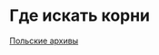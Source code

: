 # Где искать корни

[Польские архивы](http://tourgourmania.com/stati/polsha/karta-poljaka/arhivy-polshi.html)  